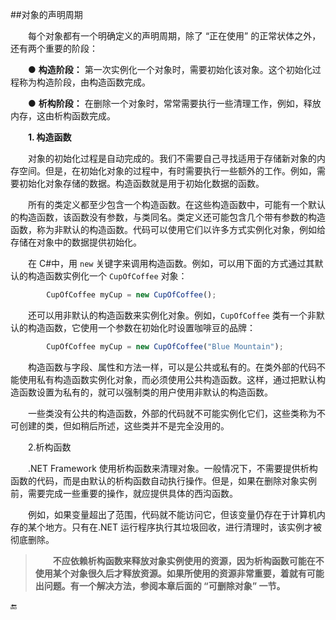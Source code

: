 ##对象的声明周期

&emsp;&emsp;每个对象都有一个明确定义的声明周期，除了 “正在使用” 的正常状体之外，还有两个重要的阶段：

&emsp;&emsp;● **构造阶段：** 第一次实例化一个对象时，需要初始化该对象。这个初始化过程称为构造阶段，由构造函数完成。

&emsp;&emsp;● **析构阶段：** 在删除一个对象时，常常需要执行一些清理工作，例如，释放内存，这由析构函数完成。

&emsp;&emsp;**1. 构造函数**

&emsp;&emsp;对象的初始化过程是自动完成的。我们不需要自己寻找适用于存储新对象的内存空间。但是，在初始化对象的过程中，有时需要执行一些额外的工作。例如，需要初始化对象存储的数据。构造函数就是用于初始化数据的函数。

&emsp;&emsp;所有的类定义都至少包含一个构造函数。在这些构造函数中，可能有一个默认的构造函数，该函数没有参数，与类同名。类定义还可能包含几个带有参数的构造函数，称为非默认的构造函数。代码可以使用它们以许多方式实例化对象，例如给存储在对象中的数据提供初始化。

&emsp;&emsp;在 C#中，用 `new` 关键字来调用构造函数。例如，可以用下面的方式通过其默认的构造函数实例化一个 `CupOfCoffee` 对象：

```javascript
        CupOfCoffee myCup = new CupOfCoffee();
```

&emsp;&emsp;还可以用非默认的构造函数来实例化对象。例如，`CupOfCoffee` 类有一个非默认的构造函数，它使用一个参数在初始化时设置咖啡豆的品牌：

```javascript
        CupOfCoffee myCup = new CupOfCoffee("Blue Mountain");
```

&emsp;&emsp;构造函数与字段、属性和方法一样，可以是公共或私有的。在类外部的代码不能使用私有构造函数实例化对象，而必须使用公共构造函数。这样，通过把默认构造函数设置为私有的，就可以强制类的用户使用非默认的构造函数。

&emsp;&emsp;一些类没有公共的构造函数，外部的代码就不可能实例化它们，这些类称为不可创建的类，但如稍后所述，这些类并不是完全没用的。

&emsp;&emsp;2.析构函数

&emsp;&emsp;.NET Framework 使用析构函数来清理对象。一般情况下，不需要提供析构函数的代码，而是由默认的析构函数自动执行操作。但是，如果在删除对象实例前，需要完成一些重要的操作，就应提供具体的西沟函数。

&emsp;&emsp;例如，如果变量超出了范围，代码就不能访问它，但该变量仍存在于计算机内存的某个地方。只有在.NET 运行程序执行其垃圾回收，进行清理时，该实例才被彻底删除。

>&emsp;&emsp;**不应依赖析构函数来释放对象实例使用的资源，因为析构函数可能在不使用某个对象很久后才释放资源。如果所使用的资源非常重要，着就有可能出问题。有一个解决方法，参阅本章后面的 “可删除对象” 一节。**














🔚